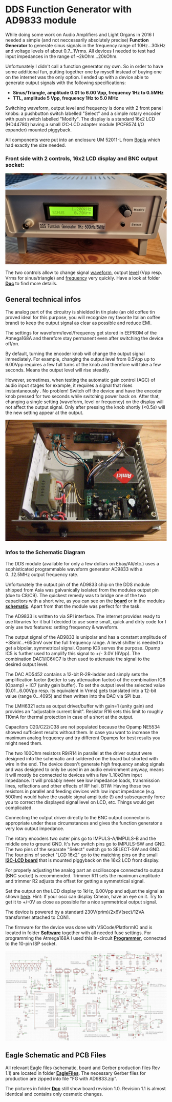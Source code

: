 # DDS Function Generator with AD9833 module #

While doing some work on Audio Amplifiers and Light Organs in 2016 I needed a simple (and not neccessarily absolutely precise) **Function Generator** to generate sinus signals in the frequency range of 10Hz...30kHz and voltage levels of about 0.7...1Vrms. All devices I needed to test had input impedances in the range of ~2kOhm...20kOhm. 
  
Unfortunately I didn't call a function generator my own. So in order to have some additional fun, putting together one by myself instead of buying one on the internet was the only option. I ended up with a device able to generate output signals with the following specifications:

 - **Sinus/Triangle, amplitude 0.01 to 6.00 Vpp, frequency 1Hz to 0.5MHz**
 - **TTL, amplitude 5 Vpp, frequency 1Hz to 5.0 MHz**
 
 Switching waveform, output level and frequency is done with 2 front panel knobs: a pushbutton switch labelled "Select" and a simple rotary encoder with push switch labelled "Modify". The display is a standard 16x2 LCD (HD44780) having a small I2C-LCD adapter module (PCF8574 I/O expander) mounted piggyback.

All components were put into an enclosure UM 52011-L from [Bopla](https://www.bopla.de/en/enclosure-technology/product/ultramas/enclosure-with-air-vents/um-52011-l.html) which had exactly the size needed.
  
### Front side with 2 controls, 16x2 LCD display and BNC output socket: ###
  
![github](https://github.com/yellobyte/DDS-FunctionGenerator-with-AD9833/raw/main/Doc/FrontDisplay-Vrms.jpg)
  
The two controls allow to change signal [waveform](https://github.com/yellobyte/DDS-FunctionGenerator-with-AD9833/raw/main/Doc/SettingWaveform.mp4), output [level](https://github.com/yellobyte/DDS-FunctionGenerator-with-AD9833/raw/main/Doc/SettingLevel+SwitchingBetweenVppVrms.mp4) (Vpp resp. Vrms for sinus/triangle) and [frequency](https://github.com/yellobyte/DDS-FunctionGenerator-with-AD9833/raw/main/Doc/SettingFrequency.mp4) very quickly. Have a look at folder [**Doc**](https://github.com/yellobyte/DDS-FunctionGenerator-with-AD9833/blob/main/Doc) to find more details. 
  
## General technical infos ##

The analog part of the circuitry is shielded in tin plate (an old coffee tin proved ideal for this purpose, you will recognize my favorite Italian coffee brand) to keep the output signal as clear as possible and reduce EMI. 
  
The settings for waveform/level/frequency get stored in EEPROM of the Atmega168A and therefore stay permanent even after switching the device off/on.

By default, turning the encoder knob will change the output signal immediately. For example, changing the output level from 0.5Vpp up to 6.00Vpp requires a few full turns of the knob and therefore will take a few seconds. Means the output level will rise steadily.
  
However, sometimes, when testing the automatic gain control (AGC) of audio input stages for example, it requires a signal that rises instantaneously . No problem! Switch off the device and have the encoder knob pressed for two seconds while switching power back on. After that, changing a single setting (waveform, level or frequency) on the display will not affect the output signal. Only after pressing the knob shortly (<0.5s) will the new setting appear at the output.
    
![github](https://github.com/yellobyte/DDS-FunctionGenerator-with-AD9833/raw/main/Doc/OpenCase.jpg)
  
### Infos to the Schematic Diagram ###
    
The DDS module (available for only a few dollars on Ebay/Ali/etc.) uses a sophisticated programmable waveform generator AD9833 with a 0...12.5MHz output frequency rate. 
  
Unfortunately the output pin of the AD9833 chip on the DDS module shipped from Asia was galvanically isolated from the modules output pin (due to C8/C9). The quickest remedy was to bridge one of the two capacitors with a short wire, as you can see on the [**board**](https://github.com/yellobyte/DDS-FunctionGenerator-with-AD9833/raw/main/Doc/Board_V1.0_top.jpg) or in the modules [**schematic**](https://github.com/yellobyte/DDS-FunctionGenerator-with-AD9833/raw/main/Doc/AD9833-Modul-with-Modification.jpg). Apart from that the module was perfect for the task.
  
The AD9833 is written to via SPI interface. The internet provides ready to use libraries for it but I decided to use some small, quick and dirty code for I only use two features: setting frequency & waveform.
  
The output signal of the AD9833 is unipolar and has a constant amplitude  of +38mV...+650mV over the full frequency range. A level shifter is needed to get a bipolar, symmetrical signal. Opamp IC3 serves the purpose. Opamp IC5 is further used to amplify this signal to +/- 3.0V (6Vpp). The combination DAC1/IC6/IC7 is then used to attenuate the signal to the desired output level.

The DAC AD5452 contains a 12-bit R-2R-ladder and simply sets the amplification factor (better to say attenuation factor) of the combination IC6 (Opamp) + IC7 (unity gain buffer). To set the output level the selected value (0.01...6.00Vpp resp. its equivalent in Vrms) gets translated into a 12-bit value (range 0...4095) and then written into the DAC via SPI bus.
  
The LMH6321 acts as output driver/buffer with gain=1 (unity gain) and provides an  "adjustable current limit". Resistor R16 sets this limit to roughly 110mA for thermal protection in case of a short at the output.
  
Capacitors C20/C22/C38 are not populated because the Opamp NE5534 showed sufficient results without them. In case you want to increase the maximum analog frequency and try different Opamps for best results you might need them.

The two 100Ohm resistors R9/R14 in parallel at the driver output were designed into the schematic and soldered on the board but shorted with wire in the end. The device doesn't generate high frequency analog signals and was designed to only be used in an audio environment anyway, means it will mostly be connected to devices with a few 1..10kOhm input impedance. It will probably never see low impedance loads, transmission lines, reflections and other effects of RF hell. BTW: Having those two resistors in parallel and feeding devices with low input impedance (e.g. 50Ohm) would halve the usable signal amplitude (!) and subsequently force you to correct the displayed signal level on LCD, etc. Things would get complicated. 
  
Connecting the output driver directly to the BNC output connector is appropriate under these circumstances and gives the function generator a very low output impedance. 

The rotary encoders two outer pins go to IMPULS-A/IMPULS-B and the middle one to ground GND. It's two switch pins go to IMPULS-SW and GND. The two pins of the separate "Select" switch go to SELECT-SW and GND. The four pins of socket "LCD 16x2" go to the matching pins on the small [**I2C-LCD board**](https://github.com/yellobyte/DDS-FunctionGenerator-with-AD9833/raw/main/Doc/I2C-LCD-module.jpg) that is mounted piggyback on the 16x2 LCD front display.
  
For properly adjusting the analog part an oscilloscope connected to output (BNC socket) is recommended. Trimmer R11 sets the maximum amplitude and trimmer R2 adjusts the offset for getting a symmetrical signal.
  
Set the output on the LCD display to 1kHz, 6.00Vpp and adjust the signal as shown [here](https://github.com/yellobyte/DDS-FunctionGenerator-with-AD9833/raw/main/Doc/AdjustingOutputLevel.jpg). Hint: If your osci can display Cmean, have an eye on it. Try to get it to +/-0V as close as possible for a nice symmetrical output signal.
  
The device is powered by a standard 230V(prim)/2x6V(sec)/12VA transformer attached to CON1. 
  
The firmware for the device was done with VSCode/PlatformIO and is located in folder [**Software**](https://github.com/yellobyte/DDS-FunctionGenerator-with-AD9833/blob/main/Software) together with all needed fuse settings. For programming the Atmega168A I used this in-circuit [**Programmer**](https://github.com/yellobyte/USB-Atmel-In-Circuit-Programmer), connected to the 10-pin ISP socket.
  
![github](https://github.com/yellobyte/DDS-FunctionGenerator-with-AD9833/raw/main/EagleFiles/Schematic_V1.1.jpg)
  
## Eagle Schematic and PCB Files ##

All relevant Eagle files (schematic, board and Gerber production files Rev 1.1) are located in folder [**EagleFiles**](https://github.com/yellobyte/DDS-FunctionGenerator-with-AD9833/blob/main/EagleFiles). The necessary Gerber files for production are zipped into file "FG with AD9833.zip".  

The pictures in folder [**Doc**](https://github.com/yellobyte/DDS-FunctionGenerator-with-AD9833/blob/main/Doc) still show board revision 1.0.   Revision 1.1 is almost identical and contains only cosmetic changes.
   
